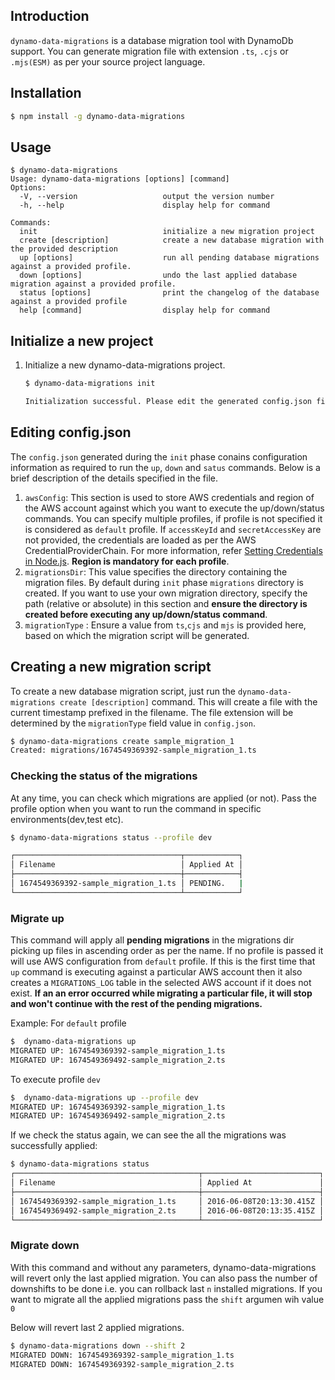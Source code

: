 ## Introduction

`dynamo-data-migrations` is a database migration tool with DynamoDb support. You can generate migration file with extension `.ts`, `.cjs` or `.mjs(ESM)` as per your source project language.


## Installation
```bash
$ npm install -g dynamo-data-migrations
```

## Usage
```
$ dynamo-data-migrations
Usage: dynamo-data-migrations [options] [command]
Options:
  -V, --version                   output the version number
  -h, --help                      display help for command

Commands:
  init                            initialize a new migration project
  create [description]            create a new database migration with the provided description
  up [options]                    run all pending database migrations against a provided profile.
  down [options]                  undo the last applied database migration against a provided profile.
  status [options]                print the changelog of the database against a provided profile
  help [command]                  display help for command
```


## Initialize a new project

1. Initialize a new dynamo-data-migrations project.

    ```bash
    $ dynamo-data-migrations init

    Initialization successful. Please edit the generated config.json file
    ```

## Editing config.json
The `config.json` generated during the `init` phase conains configuration information as required to run the `up`, `down` and `satus` commands. Below is a brief description of the details specified in the file.
   1. `awsConfig`: This section is used to store AWS credentials and region of the AWS account against which you want to execute the up/down/status commands.
       You can specify multiple profiles, if profile is not specified it is considered as `default` profile. If `accessKeyId` and `secretAccessKey` are not provided, the credentials are loaded as per the AWS CredentialProviderChain. For more information, refer [Setting Credentials in Node.js](https://docs.aws.amazon.com/sdk-for-javascript/v2/developer-guide/setting-credentials-node.html). **Region is mandatory for each profile**. 
   2. `migrationsDir`: This value specifies the directory containing the migration files. By default during `init` phase `migrations` directory is created. If you want to use your own migration directory, specify the path (relative or absolute) in this section and **ensure the directory is created before executing any up/down/status command**.
   3. `migrationType` : Ensure a value from `ts`,`cjs` and `mjs` is provided here, based on which the migration script will be generated.


## Creating a new migration script
To create a new database migration script, just run the ````dynamo-data-migrations create [description]```` command. This will create a file  with the current timestamp prefixed in the filename. The file extension will be determined by the `migrationType` field value in `config.json`.

````bash
$ dynamo-data-migrations create sample_migration_1
Created: migrations/1674549369392-sample_migration_1.ts
````

### Checking the status of the migrations
At any time, you can check which migrations are applied (or not). Pass the profile option when you want to run the command in specific environments(dev,test etc).

````bash
$ dynamo-data-migrations status --profile dev

┌─────────────────────────────────────┬────────────┐
│ Filename                            │ Applied At │
├─────────────────────────────────────┼────────────┤
│ 1674549369392-sample_migration_1.ts │ PENDING.   |   
└─────────────────────────────────────┴────────────┘

````

### Migrate up
This command will apply all **pending migrations** in the migrations dir picking up files in ascending order as per the name.
If no profile is passed it will use AWS configuration from `default` profile.
If this is the first time that `up` command is executing against a particular AWS account then it also creates a `MIGRATIONS_LOG` table in the selected AWS account if it does not exist.
**If an an error occurred while migrating a particular file, it will stop and won't continue with the rest of the pending migrations.**

Example: For `default` profile
````bash
$  dynamo-data-migrations up
MIGRATED UP: 1674549369392-sample_migration_1.ts
MIGRATED UP: 1674549369492-sample_migration_2.ts
````
To execute profile `dev`
````bash
$  dynamo-data-migrations up --profile dev
MIGRATED UP: 1674549369392-sample_migration_1.ts
MIGRATED UP: 1674549369492-sample_migration_2.ts
````

If we check the status again, we can see the all the migrations was successfully applied:
````bash
$ dynamo-data-migrations status
┌─────────────────────────────────────────┬──────────────────────────┐
│ Filename                                │ Applied At               │
├─────────────────────────────────────────┼──────────────────────────┤
│ 1674549369392-sample_migration_1.ts     │ 2016-06-08T20:13:30.415Z │
│ 1674549369492-sample_migration_2.ts     │ 2016-06-08T20:13:35.415Z │
└─────────────────────────────────────────┴──────────────────────────┘
````
### Migrate down
With this command and without any parameters, dynamo-data-migrations will revert only the last applied migration.
You can also pass the number of downshifts to be done i.e. you can rollback last `n` installed migrations. If you want to migrate all the applied migrations pass the `shift` argumen wih value `0`

Below will revert last 2 applied migrations.
````bash
$ dynamo-data-migrations down --shift 2
MIGRATED DOWN: 1674549369392-sample_migration_1.ts 
MIGRATED DOWN: 1674549369392-sample_migration_2.ts 
````
